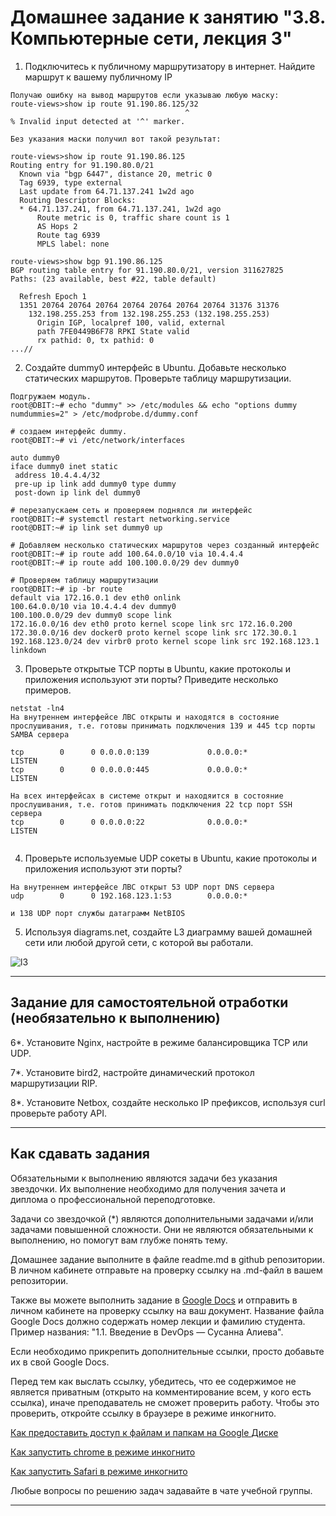 # Домашнее задание к занятию "3.8. Компьютерные сети, лекция 3"

1. Подключитесь к публичному маршрутизатору в интернет. Найдите маршрут к вашему публичному IP

```
Получаю ошибку на вывод маршрутов если указываю любую маску:
route-views>show ip route 91.190.86.125/32
                                       ^
% Invalid input detected at '^' marker.

Без указания маски получил вот такой результат:

route-views>show ip route 91.190.86.125
Routing entry for 91.190.80.0/21
  Known via "bgp 6447", distance 20, metric 0
  Tag 6939, type external
  Last update from 64.71.137.241 1w2d ago
  Routing Descriptor Blocks:
  * 64.71.137.241, from 64.71.137.241, 1w2d ago
      Route metric is 0, traffic share count is 1
      AS Hops 2
      Route tag 6939
      MPLS label: none

route-views>show bgp 91.190.86.125
BGP routing table entry for 91.190.80.0/21, version 311627825
Paths: (23 available, best #22, table default)
 
  Refresh Epoch 1
  1351 20764 20764 20764 20764 20764 20764 20764 31376 31376
    132.198.255.253 from 132.198.255.253 (132.198.255.253)
      Origin IGP, localpref 100, valid, external
      path 7FE0449B6F78 RPKI State valid
      rx pathid: 0, tx pathid: 0
...//

```
2. Создайте dummy0 интерфейс в Ubuntu. Добавьте несколько статических маршрутов. Проверьте таблицу маршрутизации.

```
Подгружаем модуль.
root@DBIT:~# echo "dummy" >> /etc/modules && echo "options dummy numdummies=2" > /etc/modprobe.d/dummy.conf

# создаем интерфейс dummy.
root@DBIT:~# vi /etc/network/interfaces

auto dummy0
iface dummy0 inet static
 address 10.4.4.4/32
 pre-up ip link add dummy0 type dummy
 post-down ip link del dummy0

# перезапускаем сеть и проверяем поднялся ли интерфейс
root@DBIT:~# systemctl restart networking.service
root@DBIT:~# ip link set dummy0 up

# Добавляем несколько статических маршрутов через созданный интерфейс
root@DBIT:~# ip route add 100.64.0.0/10 via 10.4.4.4
root@DBIT:~# ip route add 100.100.0.0/29 dev dummy0

# Проверяем таблицу маршрутизации
root@DBIT:~# ip -br route
default via 172.16.0.1 dev eth0 onlink
100.64.0.0/10 via 10.4.4.4 dev dummy0
100.100.0.0/29 dev dummy0 scope link
172.16.0.0/16 dev eth0 proto kernel scope link src 172.16.0.200
172.30.0.0/16 dev docker0 proto kernel scope link src 172.30.0.1
192.168.123.0/24 dev virbr0 proto kernel scope link src 192.168.123.1 linkdown

```

3. Проверьте открытые TCP порты в Ubuntu, какие протоколы и приложения используют эти порты? Приведите несколько примеров.

```
netstat -ln4
На внутреннем интерфейсе ЛВС открыты и находятся в состояние прослушивания, т.е. готовы принимать подключения 139 и 445 tcp порты SAMBA сервера

tcp        0      0 0.0.0.0:139             0.0.0.0:*               LISTEN
tcp        0      0 0.0.0.0:445             0.0.0.0:*               LISTEN

На всех интерфейсах в системе открыт и находяится в состояние прослушивания, т.е. готов принимать подключения 22 tcp порт SSH сервера
tcp        0      0 0.0.0.0:22              0.0.0.0:*               LISTEN  


```

4. Проверьте используемые UDP сокеты в Ubuntu, какие протоколы и приложения используют эти порты?

```
На внутреннем интерфейсе ЛВС открыт 53 UDP порт DNS сервера 
udp        0      0 192.168.123.1:53        0.0.0.0:*

и 138 UDP порт службы датаграмм NetBIOS

```

5. Используя diagrams.net, создайте L3 диаграмму вашей домашней сети или любой другой сети, с которой вы работали. 

![l3](https://github.com/CentOsss/devsys-14/tree/main/sysadm/03-sysadmin-08-net/l2_l3.drawio.png)

 ---
## Задание для самостоятельной отработки (необязательно к выполнению)

6*. Установите Nginx, настройте в режиме балансировщика TCP или UDP.

7*. Установите bird2, настройте динамический протокол маршрутизации RIP.

8*. Установите Netbox, создайте несколько IP префиксов, используя curl проверьте работу API.

 ---

## Как сдавать задания

Обязательными к выполнению являются задачи без указания звездочки. Их выполнение необходимо для получения зачета и диплома о профессиональной переподготовке.

Задачи со звездочкой (*) являются дополнительными задачами и/или задачами повышенной сложности. Они не являются обязательными к выполнению, но помогут вам глубже понять тему.

Домашнее задание выполните в файле readme.md в github репозитории. В личном кабинете отправьте на проверку ссылку на .md-файл в вашем репозитории.

Также вы можете выполнить задание в [Google Docs](https://docs.google.com/document/u/0/?tgif=d) и отправить в личном кабинете на проверку ссылку на ваш документ.
Название файла Google Docs должно содержать номер лекции и фамилию студента. Пример названия: "1.1. Введение в DevOps — Сусанна Алиева".

Если необходимо прикрепить дополнительные ссылки, просто добавьте их в свой Google Docs.

Перед тем как выслать ссылку, убедитесь, что ее содержимое не является приватным (открыто на комментирование всем, у кого есть ссылка), иначе преподаватель не сможет проверить работу. Чтобы это проверить, откройте ссылку в браузере в режиме инкогнито.

[Как предоставить доступ к файлам и папкам на Google Диске](https://support.google.com/docs/answer/2494822?hl=ru&co=GENIE.Platform%3DDesktop)

[Как запустить chrome в режиме инкогнито ](https://support.google.com/chrome/answer/95464?co=GENIE.Platform%3DDesktop&hl=ru)

[Как запустить  Safari в режиме инкогнито ](https://support.apple.com/ru-ru/guide/safari/ibrw1069/mac)

Любые вопросы по решению задач задавайте в чате учебной группы.

---

